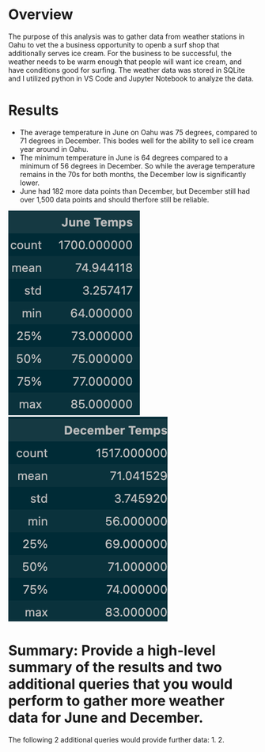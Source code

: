 # Overview
The purpose of this analysis was to gather data from weather stations in Oahu to vet the a business opportunity to openb a surf shop that additionally serves ice cream. For the business to be successful, the weather needs to be warm enough that people will want ice cream, and have conditions good for surfing. The weather data was stored in SQLite and I utilized python in VS Code and Jupyter Notebook to analyze the data.

# Results

- The average temperature in June on Oahu was 75 degrees, compared to 71 degrees in December. This bodes well for the ability to sell ice cream year around in Oahu.
- The minimum temperature in June is 64 degrees compared to a minimum of 56 degrees in December. So while the average temperature remains in the 70s for both months, the December low is significantly lower.
- June had 182 more data points than December, but December still had over 1,500 data points and should therfore still be reliable.

![image1](https://github.com/JFoArlas/Surfs_up/blob/main/Resources/june_temps.png)
![image2](https://github.com/JFoArlas/Surfs_up/blob/main/Resources/dec_temps.png)

# Summary: Provide a high-level summary of the results and two additional queries that you would perform to gather more weather data for June and December.


The following 2 additional queries would provide further data:
1. 
2. 
